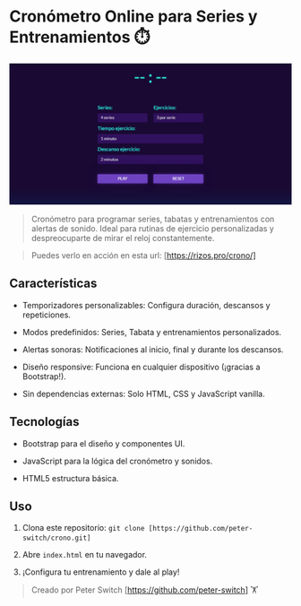 # Cronómetro Online para Series y Entrenamientos ⏱️

![image](https://raw.githubusercontent.com/peter-switch/crono/refs/heads/main/images/cronometro-series-entrenamiento-tabata.jpg)

> Cronómetro para programar series, tabatas y entrenamientos con alertas de sonido. Ideal para rutinas de ejercicio personalizadas y despreocuparte de mirar el reloj constantemente.

> Puedes verlo en acción en esta url: [https://rizos.pro/crono/]

## Características

- Temporizadores personalizables: Configura duración, descansos y repeticiones.

- Modos predefinidos: Series, Tabata y entrenamientos personalizados.

- Alertas sonoras: Notificaciones al inicio, final y durante los descansos.

- Diseño responsive: Funciona en cualquier dispositivo (¡gracias a Bootstrap!).

- Sin dependencias externas: Solo HTML, CSS y JavaScript vanilla.

## Tecnologías

- Bootstrap para el diseño y componentes UI.

- JavaScript para la lógica del cronómetro y sonidos.

- HTML5 estructura básica.

## Uso

1. Clona este repositorio: `git clone [https://github.com/peter-switch/crono.git]`

2. Abre `index.html` en tu navegador.

3. ¡Configura tu entrenamiento y dale al play!

> Creado por Peter Switch [https://github.com/peter-switch] 🏋️
